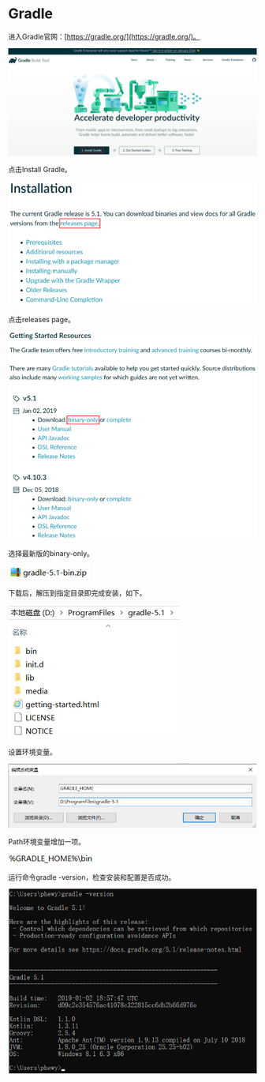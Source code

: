 # Gradle

进入Gradle官网：[https://gradle.org/](https://gradle.org/)。

 ![](./Gradle环境搭建/图片1.png)


点击Install Gradle。

 ![](./Gradle环境搭建/图片2.png)
	
	
点击releases page。

 ![](./Gradle环境搭建/图片3.png)
<br/>

选择最新版的binary-only。

 ![](./Gradle环境搭建/图片4.png)
<br/>

下载后，解压到指定目录即完成安装，如下。

 ![](./Gradle环境搭建/图片5.png)
<br/>

设置环境变量。

 ![](./Gradle环境搭建/图片6.png)
<br/>

Path环境变量增加一项。

 ![](./Gradle环境搭建/图片7.png)
<br/>

运行命令gradle -version，检查安装和配置是否成功。

 ![](./Gradle环境搭建/图片8.png)